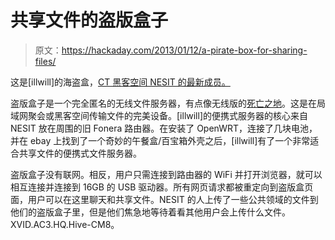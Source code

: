 # 共享文件的盗版盒子

> 原文：<https://hackaday.com/2013/01/12/a-pirate-box-for-sharing-files/>

这是[illwill]的海盗盒，[CT 黑客空间 NESIT 的最新成员。](http://nesit.org/piratebox/?fb_source=pubv1)

盗版盒子是一个完全匿名的无线文件服务器，有点像无线版的[死亡之地](http://deaddrops.com/)。这是在局域网聚会或黑客空间传输文件的完美设备。[illwill]的便携式服务器的核心来自 NESIT 放在周围的旧 Fonera 路由器。在安装了 OpenWRT，连接了几块电池，并在 ebay 上找到了一个奇妙的午餐盒/百宝箱外壳之后，[illwill]有了一个非常适合共享文件的便携式文件服务器。

盗版盒子没有联网。相反，用户只需连接到路由器的 WiFi 并打开浏览器，就可以相互连接并连接到 16GB 的 USB 驱动器。所有网页请求都被重定向到盗版盒页面，用户可以在这里聊天和共享文件。NESIT 的人上传了一些公共领域的文件到他们的盗版盒子里，但是他们焦急地等待着看其他用户会上传什么文件。XVID.AC3.HQ.Hive-CM8。